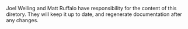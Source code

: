 Joel Welling and Matt Ruffalo have responsibility for the content of this diretory.
They will keep it up to date, and regenerate documentation after any changes.
